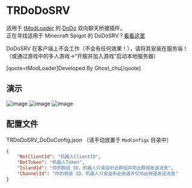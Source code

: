 # TRDoDoSRV

适用于 [tModLoader](https://tmodloader.net/) 的 [DoDo](https://www.imdodo.com/) 双向聊天桥接插件。  
正在寻找适用于 Minecraft Spigot 的 DoDoSRV？[看看这里](https://github.com/Ghost-chu/DoDoSRV)

DoDoSRV 在客户端上不会工作（不会有任何效果！），请将其安装在服务端！（或通过游戏中的多人游戏->“开服并加入游戏”启动本地服务器）

[quote=tModLoader]Developed By Ghost_chu[/quote]

## 演示

![image](https://github.com/Ghost-chu/TRDoDoSRV/assets/30802565/0948c92b-da62-4320-a184-08ef65a75302)
![image](https://github.com/Ghost-chu/TRDoDoSRV/assets/30802565/f7c8fe85-a75f-410c-bf32-e8b3eb169392)
![image](https://github.com/Ghost-chu/TRDoDoSRV/assets/30802565/2287940b-f4b9-49bb-8ef6-f3eb1e84472f)

## 配置文件

TRDoDoSRV_DoDoConfig.json （请手动放置于 `ModConfigs` 目录中）

```json
{
    "BotClientId": "机器人ClientID",
    "BotToken": "机器人Token",
    "IslandId": "你的群组 ID，机器人只会监听此群组并向此群组发送消息",
    "ChannelId": "你的频道 ID，机器人只会监听此频道并仅向此频道发送消息"
}
```
